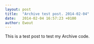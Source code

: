 ```yaml
---
layout: post
title:  "Archive test post. 2014-02-04"
date:   2014-02-04 16:57:23 +0100
author: Ewout
---
```

This is a test post to test my Archive code.